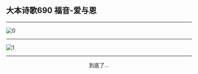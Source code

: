 
## 大本诗歌690 福音-爱与恩
        
<div id="aplayer0"></div>

---

<img alt="0" data-original="/data/d0685/0.png">

---

<img alt="1" data-original="/data/d0685/1.png">

---

<p style="text-align: center">到底了...</p>

<script src="/js/dist-view.js"></script>

<script>
MAIN.id = 'd0685';
        
const ap0 = new APlayer({
    container: document.getElementById('aplayer0'),
    volume: 1,
    loop: 'none',
    preload: 'none',
    audio: [{
        name: '大本诗歌690.mp3',
        artist: '大本诗歌',
        url: 'https://res.wx.qq.com/voice/getvoice?mediaid=MzI0NTk3MDM5M18yMjQ3NDk2MjY4',
        cover: '/favicon'
    }]
});
</script>

